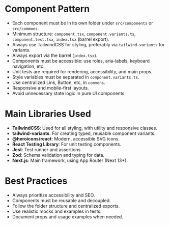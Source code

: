 # Component Pattern

- Each component must be in its own folder under `src/components` or `src/commons`.
- Minimum structure: `component.tsx`, `component.variants.ts`, `component.test.tsx`, `index.tsx` (barrel export).
- Always use TailwindCSS for styling, preferably via `tailwind-variants` for variants.
- Always export via the barrel (`index.tsx`).
- Components must be accessible: use roles, aria-labels, keyboard navigation, etc.
- Unit tests are required for rendering, accessibility, and main props.
- Style variables must be separated in `component.variants.ts`.
- Use centralized Link, Button, etc, in `commons`.
- Responsive and mobile-first layouts.
- Avoid unnecessary state logic in pure UI components.

# Main Libraries Used

- **TailwindCSS**: Used for all styling, with utility and responsive classes.
- **tailwind-variants**: For creating typed, reusable component variants.
- **@heroicons/react**: Modern, accessible SVG icons.
- **React Testing Library**: For unit testing components.
- **Jest**: Test runner and assertions.
- **Zod**: Schema validation and typing for data.
- **Next.js**: Main framework, using App Router (Next 13+).

# Best Practices

- Always prioritize accessibility and SEO.
- Components must be reusable and decoupled.
- Follow the folder structure and centralized exports.
- Use realistic mocks and examples in tests.
- Document props and usage examples when needed. 